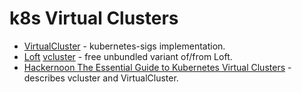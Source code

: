 # k8s Virtual Clusters

* [VirtualCluster](https://github.com/kubernetes-sigs/multi-tenancy/tree/master/incubator/virtualcluster) - kubernetes-sigs implementation.
* [Loft](https://loft.sh/) [vcluster](https://www.vcluster.com/) - free unbundled variant of/from Loft.
* [Hackernoon The Essential Guide to Kubernetes Virtual Clusters](https://hackernoon.com/the-essential-guide-to-kubernetes-virtual-clusters-ve3y343c) - describes vcluster and VirtualCluster.